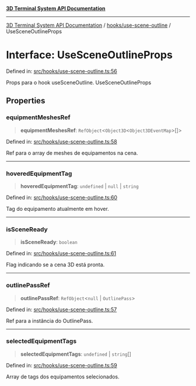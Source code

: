 [**3D Terminal System API Documentation**](../../../README.md)

***

[3D Terminal System API Documentation](../../../README.md) / [hooks/use-scene-outline](../README.md) / UseSceneOutlineProps

# Interface: UseSceneOutlineProps

Defined in: [src/hooks/use-scene-outline.ts:56](https://github.com/Dicommunitas/ThreeJS_Terminal_3D/blob/824631c882bd29351bc730ad23d22c22cce24127/src/hooks/use-scene-outline.ts#L56)

Props para o hook useSceneOutline.
 UseSceneOutlineProps

## Properties

### equipmentMeshesRef

> **equipmentMeshesRef**: `RefObject`\<`Object3D`\<`Object3DEventMap`\>[]\>

Defined in: [src/hooks/use-scene-outline.ts:58](https://github.com/Dicommunitas/ThreeJS_Terminal_3D/blob/824631c882bd29351bc730ad23d22c22cce24127/src/hooks/use-scene-outline.ts#L58)

Ref para o array de meshes de equipamentos na cena.

***

### hoveredEquipmentTag

> **hoveredEquipmentTag**: `undefined` \| `null` \| `string`

Defined in: [src/hooks/use-scene-outline.ts:60](https://github.com/Dicommunitas/ThreeJS_Terminal_3D/blob/824631c882bd29351bc730ad23d22c22cce24127/src/hooks/use-scene-outline.ts#L60)

Tag do equipamento atualmente em hover.

***

### isSceneReady

> **isSceneReady**: `boolean`

Defined in: [src/hooks/use-scene-outline.ts:61](https://github.com/Dicommunitas/ThreeJS_Terminal_3D/blob/824631c882bd29351bc730ad23d22c22cce24127/src/hooks/use-scene-outline.ts#L61)

Flag indicando se a cena 3D está pronta.

***

### outlinePassRef

> **outlinePassRef**: `RefObject`\<`null` \| `OutlinePass`\>

Defined in: [src/hooks/use-scene-outline.ts:57](https://github.com/Dicommunitas/ThreeJS_Terminal_3D/blob/824631c882bd29351bc730ad23d22c22cce24127/src/hooks/use-scene-outline.ts#L57)

Ref para a instância do OutlinePass.

***

### selectedEquipmentTags

> **selectedEquipmentTags**: `undefined` \| `string`[]

Defined in: [src/hooks/use-scene-outline.ts:59](https://github.com/Dicommunitas/ThreeJS_Terminal_3D/blob/824631c882bd29351bc730ad23d22c22cce24127/src/hooks/use-scene-outline.ts#L59)

Array de tags dos equipamentos selecionados.
